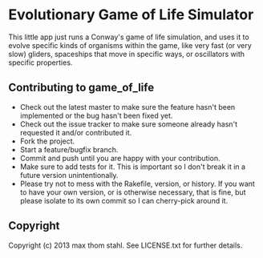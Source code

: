 # Evolutionary Game of Life Simulator

This little app just runs a Conway's game of life simulation, and uses it to
evolve specific kinds of organisms within the game, like very fast (or very
slow) gliders, spaceships that move in specific ways, or oscillators with
specific properties.

## Contributing to game_of_life
 
  * Check out the latest master to make sure the feature hasn't been
    implemented or the bug hasn't been fixed yet.
  * Check out the issue tracker to make sure someone already hasn't requested
    it and/or contributed it.
  * Fork the project.
  * Start a feature/bugfix branch.
  * Commit and push until you are happy with your contribution.
  * Make sure to add tests for it. This is important so I don't break it in a
    future version unintentionally.
  * Please try not to mess with the Rakefile, version, or history. If you want
    to have your own version, or is otherwise necessary, that is fine, but
    please isolate to its own commit so I can cherry-pick around it.

## Copyright

Copyright (c) 2013 max thom stahl. See LICENSE.txt for
further details.

